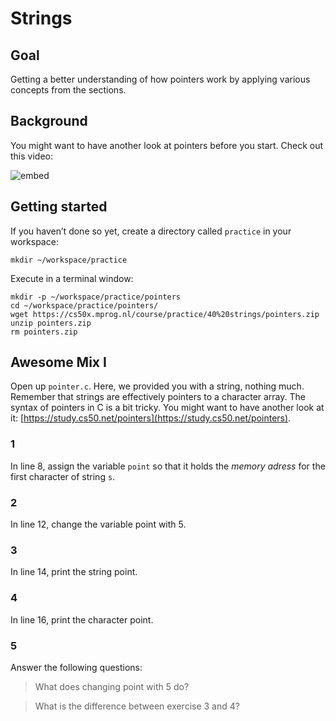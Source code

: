 # Strings

## Goal

Getting a better understanding of how pointers work by applying various concepts from the sections.

## Background

You might want to have another look at pointers before you start. Check out this video:

![embed](https://www.youtube.com/embed/8VAhORT0ZW8)

## Getting started

If you haven’t done so yet, create a directory called `practice` in your workspace:

    mkdir ~/workspace/practice

Execute in a terminal window:

    mkdir -p ~/workspace/practice/pointers
    cd ~/workspace/practice/pointers/
    wget https://cs50x.mprog.nl/course/practice/40%20strings/pointers.zip
    unzip pointers.zip
    rm pointers.zip

## Awesome Mix I

Open up `pointer.c`. Here, we provided you with a string, nothing much. Remember that strings are effectively pointers to a character array. The syntax of pointers in C is a bit tricky. You might want to have another look at it: [https://study.cs50.net/pointers](https://study.cs50.net/pointers).

### 1

In line 8, assign the variable `point` so that it holds the *memory adress* for the first character of string `s`.

### 2

In line 12, change the variable point with 5.

### 3

In line 14, print the string point.

### 4

In line 16, print the character point.

### 5

Answer the following questions:

> What does changing point with 5 do?

> What is the difference between exercise 3 and 4?


